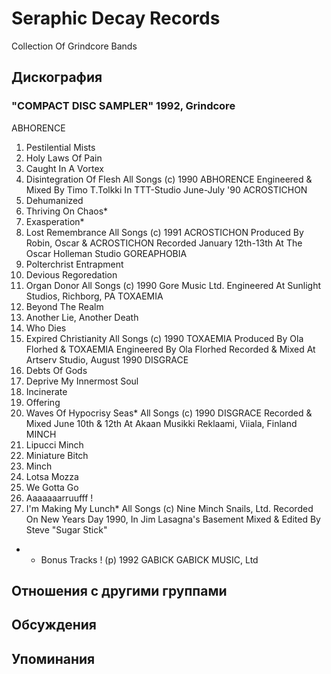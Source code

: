 # Seraphic Decay Records

Collection Of Grindcore Bands

## Дискография

### "COMPACT DISC SAMPLER" 1992, Grindcore

ABHORENCE
1. Pestilential Mists
2. Holy Laws Of Pain
3. Caught In A Vortex
4. Disintegration Of Flesh
All Songs (c) 1990 ABHORENCE
Engineered & Mixed By Timo T.Tolkki
In TTT-Studio June-July '90
ACROSTICHON
1. Dehumanized
2. Thriving On Chaos*
3. Exasperation*
4. Lost Remembrance
All Songs (c) 1991 ACROSTICHON
Produced By Robin, Oscar & ACROSTICHON
Recorded January 12th-13th At The Oscar Holleman Studio
GOREAPHOBIA
1. Polterchrist Entrapment
2. Devious Regoredation
3. Organ Donor
All Songs (c) 1990 Gore Music Ltd.
Engineered At Sunlight Studios, Richborg, PA
TOXAEMIA
1. Beyond The Realm
2. Another Lie, Another Death
3. Who Dies
4. Expired Christianity
All Songs (c) 1990 TOXAEMIA
Produced By Ola Florhed & TOXAEMIA
Engineered By Ola Florhed
Recorded & Mixed At Artserv Studio, August 1990
DISGRACE
1. Debts Of Gods
2. Deprive My Innermost Soul
3. Incinerate
4. Offering
5. Waves Of Hypocrisy Seas*
All Songs (c) 1990 DISGRACE
Recorded & Mixed June 10th & 12th
At Akaan Musikki Reklaami, Viiala, Finland
MINCH
1. Lipucci Minch
2. Miniature Bitch
3. Minch
4. Lotsa Mozza
5. We Gotta Go
6. Aaaaaaarruufff !
7. I'm Making My Lunch*
All Songs (c) Nine Minch Snails, Ltd.
Recorded On New Years Day 1990, In Jim Lasagna's Basement
Mixed & Edited By Steve "Sugar Stick"
* - Bonus Tracks !
(p) 1992 GABICK GABICK MUSIC, Ltd


## Отношения с другими группами


## Обсуждения


## Упоминания

